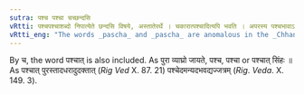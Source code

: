 ```yaml
---
sutra: पश्च पश्चा चच्छन्दसि
vRtti: पश्चपश्चाशब्दो निपात्येते छन्दसि विषये, अस्तातेरर्थे । चकारात्पश्चादित्यपि भवति । अपरस्य पश्चभावाऽकाराकारौ च प्रत्ययौ निपात्येते ॥
vRtti_eng: "The words _pascha_ and _pascha_ are anomalous in the _Chhandas_, having the force of _astati_."
---
```

By च, the word पश्चात् is also included. As पुरा व्याघ्रो जायते, पश्च, पश्चा or पश्चात् सिंहः ॥ As पश्चात् पुरस्तादधरादुदक्तात् (_Rig_ _Ved_ X. 87. 21) पश्चेदमन्यदभवद्यज्जत्रम् (_Rig_. _Veda_. X. 149. 3).
